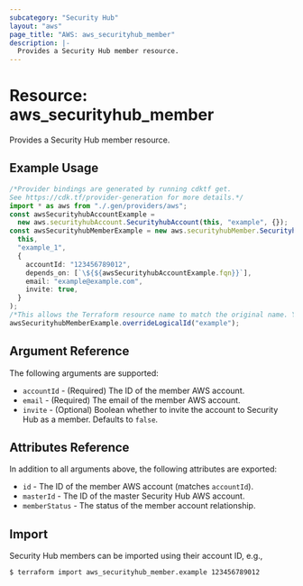 ```yaml
---
subcategory: "Security Hub"
layout: "aws"
page_title: "AWS: aws_securityhub_member"
description: |-
  Provides a Security Hub member resource.
---
```


# Resource: aws\_securityhub\_member

Provides a Security Hub member resource.

## Example Usage

```typescript
/*Provider bindings are generated by running cdktf get.
See https://cdk.tf/provider-generation for more details.*/
import * as aws from "./.gen/providers/aws";
const awsSecurityhubAccountExample =
  new aws.securityhubAccount.SecurityhubAccount(this, "example", {});
const awsSecurityhubMemberExample = new aws.securityhubMember.SecurityhubMember(
  this,
  "example_1",
  {
    accountId: "123456789012",
    depends_on: [`\${${awsSecurityhubAccountExample.fqn}}`],
    email: "example@example.com",
    invite: true,
  }
);
/*This allows the Terraform resource name to match the original name. You can remove the call if you don't need them to match.*/
awsSecurityhubMemberExample.overrideLogicalId("example");

```

## Argument Reference

The following arguments are supported:

* `accountId` - (Required) The ID of the member AWS account.
* `email` - (Required) The email of the member AWS account.
* `invite` - (Optional) Boolean whether to invite the account to Security Hub as a member. Defaults to `false`.

## Attributes Reference

In addition to all arguments above, the following attributes are exported:

* `id` - The ID of the member AWS account (matches `accountId`).
* `masterId` - The ID of the master Security Hub AWS account.
* `memberStatus` - The status of the member account relationship.

## Import

Security Hub members can be imported using their account ID, e.g.,

```console
$ terraform import aws_securityhub_member.example 123456789012
```
